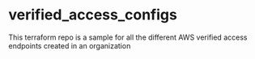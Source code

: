 # verified_access_configs
This terraform repo is a sample for all the different AWS verified access endpoints created in an organization
